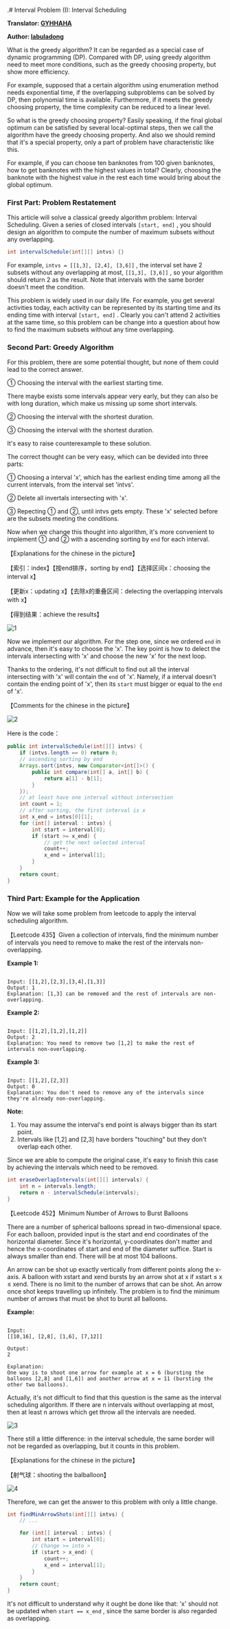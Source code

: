  .# Interval Problem (I): Interval Scheduling

**Translator: [GYHHAHA](https://github.com/GYHHAHA)**

**Author: [labuladong](https://github.com/labuladong)**

What is the greedy algorithm? It can be regarded as a special case of dynamic programming (DP). Compared with DP, using greedy algorithm need to meet more conditions, such as the greedy choosing property, but show more efficiency.

For example, supposed that a certain algorithm using enumeration method needs exponential time, if the overlapping subproblems can be solved by DP, then polynomial time is available. Furthermore, if it meets the greedy choosing property, the time complexity can be reduced to a linear level.

So what is the greedy choosing property? Easily speaking, if the final global optimum can be satisfied by several local-optimal steps, then we call the algorithm have the greedy choosing property. And also we should remind that it's a special property, only a part of problem have characteristic like this.

For example, if you can choose ten banknotes from 100 given banknotes, how to get banknotes with the highest values in total? Clearly, choosing the banknote with the highest value in the rest each time would bring about the global optimum.

### First Part: Problem Restatement

This article will solve a classical greedy algorithm problem: Interval Scheduling. Given a series of closed intervals `[start, end]` , you should design an algorithm to compute the number of maximum subsets without any overlapping.

``` java
int intervalSchedule(int[][] intvs) {}
```

For example, `intvs = [[1,3], [2,4], [3,6]]` , the interval set have 2 subsets without any overlapping at most, `[[1,3], [3,6]]` , so your algorithm should return 2 as the result. Note that intervals with the same border doesn't meet the condition.

This problem is widely used in our daily life. For example, you get several activities today, each activity can be represented by its starting time and its ending time with interval `[start, end]` . Clearly you can't attend 2 activities at the same time, so this problem can be change into a question about how to find the maximum subsets without any time overlapping.

### Second Part: Greedy Algorithm

For this problem, there are some potential thought, but none of them could lead to the correct answer.

① Choosing the interval with the earliest starting time.

There maybe exists some intervals appear very early, but they can also be with long duration, which make us missing up some short intervals.

② Choosing the interval with the shortest duration.

③ Choosing the interval with the shortest duration.

It's easy to raise counterexample to these solution.

The correct thought can be very easy, which can be devided into three parts:

① Choosing a interval 'x', which has the earliest ending time among all the current intervals, from the interval set 'intvs'.

② Delete all invertals intersecting with 'x'.

③ Repecting ① and ②, until intvs gets empty. These 'x' selected before are the subsets meeting the conditions.

Now when we change this thought into algorithm, it's more convenient to implement ① and ② with a ascending sorting by `end` for each interval.

【Explanations for the chinese in the picture】

【索引：index】【按end排序，sorting by end】【选择区间x：choosing the interval x】

【更新x：updating x】【去除x的重叠区间：delecting the overlapping intervals with x】

【得到结果：achieve the results】

![1](../pictures/interval/1.gif)

Now we implement our algorithm. For the step one, since we ordered `end` in advance, then it's easy to choose the 'x'. The key point is how to delect the intervals intersecting with 'x' and choose the new 'x' for the next loop.

Thanks to the ordering, it's not difficult to find out all the interval intersecting with 'x' will contain the `end` of 'x'. Namely, if a interval doesn't contain the ending point of 'x', then its `start` must bigger or equal to the `end` of  'x'.

【Comments for the chinese in the picture】

![2](../pictures/interval/2.jpg)

Here is the code：

``` java
public int intervalSchedule(int[][] intvs) {
    if (intvs.length == 0) return 0;
    // ascending sorting by end
    Arrays.sort(intvs, new Comparator<int[]>() {
        public int compare(int[] a, int[] b) {
            return a[1] - b[1];
        }
    });
    // at least have one interval without intersection
    int count = 1;
    // after sorting, the first interval is x
    int x_end = intvs[0][1];
    for (int[] interval : intvs) {
        int start = interval[0];
        if (start >= x_end) {
            // get the next selected interval
            count++;
            x_end = interval[1];
        }
    }
    return count;
}
```

### Third Part: Example for the Application

Now we will take some problem from leetcode to apply the interval scheduling algorithm.

【Leetcode 435】Given a collection of intervals, find the minimum number of intervals you need to remove to make the rest of the intervals non-overlapping.

**Example 1:**

``` 

Input: [[1,2],[2,3],[3,4],[1,3]]
Output: 1
Explanation: [1,3] can be removed and the rest of intervals are non-overlapping.
```

**Example 2:**

``` 

Input: [[1,2],[1,2],[1,2]]
Output: 2
Explanation: You need to remove two [1,2] to make the rest of intervals non-overlapping.
```

**Example 3:**

``` 

Input: [[1,2],[2,3]]
Output: 0
Explanation: You don't need to remove any of the intervals since they're already non-overlapping.
```

**Note:**

1. You may assume the interval's end point is always bigger than its start point.
2. Intervals like [1,2] and [2,3] have borders "touching" but they don't overlap each other.

Since we are able to compute the original case, it's easy to finish this case by achieving the intervals which need to be removed.

``` java
int eraseOverlapIntervals(int[][] intervals) {
    int n = intervals.length;
    return n - intervalSchedule(intervals);
}
```

【Leetcode 452】Minimum Number of Arrows to Burst Balloons

There are a number of spherical balloons spread in two-dimensional space. For each balloon, provided input is the start and end coordinates of the horizontal diameter. Since it's horizontal, y-coordinates don't matter and hence the x-coordinates of start and end of the diameter suffice. Start is always smaller than end. There will be at most 104 balloons.

An arrow can be shot up exactly vertically from different points along the x-axis. A balloon with xstart and xend bursts by an arrow shot at x if xstart ≤ x ≤ xend. There is no limit to the number of arrows that can be shot. An arrow once shot keeps travelling up infinitely. The problem is to find the minimum number of arrows that must be shot to burst all balloons.

**Example:**

``` 

Input:
[[10,16], [2,8], [1,6], [7,12]]

Output:
2

Explanation:
One way is to shoot one arrow for example at x = 6 (bursting the balloons [2,8] and [1,6]) and another arrow at x = 11 (bursting the other two balloons).
```

Actually, it's not difficult to find that this question is the same as the interval scheduling algorithm. If there are n intervals without overlapping at most, then at least n arrows which get throw all the intervals are needed. 

![3](../pictures/interval/3.jpg)

There still a little difference: in the interval schedule, the same border will not be  regarded as overlapping, but it counts in this problem. 

【Explanations for the chinese in the picture】

【射气球：shooting the balballoon】

![4](../pictures/interval/4.jpg)

Therefore, we can get the answer to this problem with only a little change.

``` java
int findMinArrowShots(int[][] intvs) {
    // ...

    for (int[] interval : intvs) {
        int start = interval[0];
        // Change >= into >
        if (start > x_end) {
            count++;
            x_end = interval[1];
        }
    }
    return count;
}
```

It's not difficult to understand why it ought be done like that: 'x' should not be updated when `start == x_end` , since the same border is also regarded as overlapping. 
